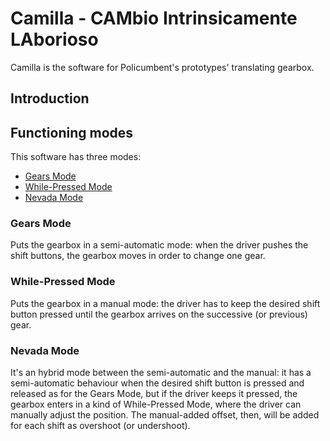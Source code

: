# Camilla - CAMbio Intrinsicamente LAborioso

Camilla is the software for Policumbent's prototypes' translating gearbox.

## Introduction

## Functioning modes

This software has three modes:
- [Gears Mode](#gears-mode)
- [While-Pressed Mode](#while-pressed-mode)
- [Nevada Mode](#nevada-mode)

### Gears Mode

Puts the gearbox in a semi-automatic mode: when the driver pushes the shift
buttons, the gearbox moves in order to change one gear.

### While-Pressed Mode

Puts the gearbox in a manual mode: the driver has to keep the desired shift
button pressed until the gearbox arrives on the successive (or previous) gear.

### Nevada Mode

It's an hybrid mode between the semi-automatic and the manual: it has a
semi-automatic behaviour when the desired shift button is pressed and released
as for the Gears Mode, but if the driver keeps it pressed, the gearbox enters in
a kind of While-Pressed Mode, where the driver can manually adjust the position.
The manual-added offset, then, will be added for each shift as overshoot (or
undershoot).